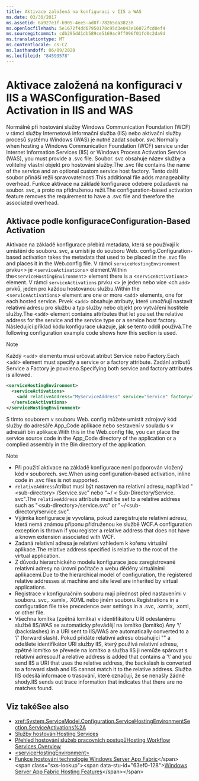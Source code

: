 ```yaml
---
title: Aktivace založená na konfiguraci v IIS a WAS
ms.date: 03/30/2017
ms.assetid: 6a927e1f-b905-4ee5-ad0f-78265da38238
ms.openlocfilehash: 5e1672f4dd67950178c95d3e043e16072fcd0ef4
ms.sourcegitcommit: cdb295dd1db589ce5169ac9ff096f01fd0c2da9d
ms.translationtype: MT
ms.contentlocale: cs-CZ
ms.lasthandoff: 06/09/2020
ms.locfileid: "84593578"
---
```

# <a name="configuration-based-activation-in-iis-and-was"></a><span data-ttu-id="63ef0-102">Aktivace založená na konfiguraci v IIS a WAS</span><span class="sxs-lookup"><span data-stu-id="63ef0-102">Configuration-Based Activation in IIS and WAS</span></span>

<span data-ttu-id="63ef0-103">Normálně při hostování služby Windows Communication Foundation (WCF) v rámci služby Internetová informační služba (IIS) nebo aktivační služby procesů systému Windows (WAS) je nutné zadat soubor. svc.</span><span class="sxs-lookup"><span data-stu-id="63ef0-103">Normally when hosting a Windows Communication Foundation (WCF) service under Internet Information Services (IIS) or Windows Process Activation Service (WAS), you must provide a .svc file.</span></span> <span data-ttu-id="63ef0-104">Soubor. svc obsahuje název služby a volitelný vlastní objekt pro hostování služby.</span><span class="sxs-lookup"><span data-stu-id="63ef0-104">The .svc file contains the name of the service and an optional custom service host factory.</span></span> <span data-ttu-id="63ef0-105">Tento další soubor přináší režii spravovatelnosti.</span><span class="sxs-lookup"><span data-stu-id="63ef0-105">This additional file adds manageability overhead.</span></span> <span data-ttu-id="63ef0-106">Funkce aktivace na základě konfigurace odebere požadavek na soubor. svc, a proto na přidruženou režii.</span><span class="sxs-lookup"><span data-stu-id="63ef0-106">The configuration-based activation feature removes the requirement to have a .svc file and therefore the associated overhead.</span></span>

## <a name="configuration-based-activation"></a><span data-ttu-id="63ef0-107">Aktivace podle konfigurace</span><span class="sxs-lookup"><span data-stu-id="63ef0-107">Configuration-Based Activation</span></span>

<span data-ttu-id="63ef0-108">Aktivace na základě konfigurace přebírá metadata, která se používají k umístění do souboru. svc, a umístí je do souboru Web. config.</span><span class="sxs-lookup"><span data-stu-id="63ef0-108">Configuration-based activation takes the metadata that used to be placed in the .svc file and places it in the Web.config file.</span></span> <span data-ttu-id="63ef0-109">V rámci `serviceHostingEnvironment` prvku<> je <`serviceActivations`> element.</span><span class="sxs-lookup"><span data-stu-id="63ef0-109">Within the<`serviceHostingEnvironment`> element there is a <`serviceActivations`> element.</span></span> <span data-ttu-id="63ef0-110">V rámci `serviceActivations` prvku <> je jeden nebo více <ch `add`> prvků, jeden pro každou hostovanou službu.</span><span class="sxs-lookup"><span data-stu-id="63ef0-110">Within the <`serviceActivations`> element are one or more <`add`> elements, one for each hosted service.</span></span> <span data-ttu-id="63ef0-111">Prvek <`add`> obsahuje atributy, které umožňují nastavit relativní adresu pro službu a typ služby nebo objekt pro vytváření hostitele služby.</span><span class="sxs-lookup"><span data-stu-id="63ef0-111">The <`add`> element contains attributes that let you set the relative address for the service and the service type or a service host factory.</span></span> <span data-ttu-id="63ef0-112">Následující příklad kódu konfigurace ukazuje, jak se tento oddíl používá.</span><span class="sxs-lookup"><span data-stu-id="63ef0-112">The following configuration example code shows how this section is used.</span></span>

> [!NOTE]
> <span data-ttu-id="63ef0-113">Každý <`add`> elementu musí určovat atribut Service nebo Factory.</span><span class="sxs-lookup"><span data-stu-id="63ef0-113">Each <`add`> element must specify a service or a factory attribute.</span></span> <span data-ttu-id="63ef0-114">Zadání atributů Service a Factory je povoleno.</span><span class="sxs-lookup"><span data-stu-id="63ef0-114">Specifying both service and factory attributes is allowed.</span></span>

```xml
<serviceHostingEnvironment>
  <serviceActivations>
    <add relativeAddress="MyServiceAddress" service="Service" factory="MyServiceHostFactory"/>
  </serviceActivations>
</serviceHostingEnvironment>
```

 <span data-ttu-id="63ef0-115">S tímto souborem v souboru Web. config můžete umístit zdrojový kód služby do adresáře App_Code aplikace nebo sestavení v souladu s v adresáři bin aplikace.</span><span class="sxs-lookup"><span data-stu-id="63ef0-115">With this in the Web.config file, you can place the service source code in the App_Code directory of the application or a complied assembly in the Bin directory of the application.</span></span>

> [!NOTE]
>
> - <span data-ttu-id="63ef0-116">Při použití aktivace na základě konfigurace není podporován vložený kód v souborech. svc.</span><span class="sxs-lookup"><span data-stu-id="63ef0-116">When using configuration-based activation, inline code in .svc files is not supported.</span></span>
> - <span data-ttu-id="63ef0-117">`relativeAddress`Atribut musí být nastaven na relativní adresu, například " \<sub-directory> /Service.svc" nebo "~/ \< Sub-Directory/Service. svc".</span><span class="sxs-lookup"><span data-stu-id="63ef0-117">The `relativeAddress` attribute must be set to a relative address such as "\<sub-directory>/service.svc" or "~/\<sub-directory/service.svc".</span></span>
> - <span data-ttu-id="63ef0-118">Výjimka konfigurace je vyvolána, pokud zaregistrujete relativní adresu, která nemá známou příponu přidruženou ke službě WCF.</span><span class="sxs-lookup"><span data-stu-id="63ef0-118">A configuration exception is thrown if you register a relative address that does not have a known extension associated with WCF.</span></span>
> - <span data-ttu-id="63ef0-119">Zadaná relativní adresa je relativní vzhledem k kořenu virtuální aplikace.</span><span class="sxs-lookup"><span data-stu-id="63ef0-119">The relative address specified is relative to the root of the virtual application.</span></span>
> - <span data-ttu-id="63ef0-120">Z důvodu hierarchického modelu konfigurace jsou zaregistrované relativní adresy na úrovni počítače a webu děděny virtuálními aplikacemi.</span><span class="sxs-lookup"><span data-stu-id="63ef0-120">Due to the hierarchical model of configuration, the registered relative addresses at machine and site level are inherited by virtual applications.</span></span>
> - <span data-ttu-id="63ef0-121">Registrace v konfiguračním souboru mají přednost před nastaveními v souboru. svc,. xamlx,. XOML nebo jiném souboru.</span><span class="sxs-lookup"><span data-stu-id="63ef0-121">Registrations in a configuration file take precedence over settings in a .svc, .xamlx, .xoml, or other file.</span></span>
> - <span data-ttu-id="63ef0-122">Všechna lomítka (zpětná lomítka) v identifikátoru URI odeslanému službě IIS/WAS se automaticky převádějí na lomítko (lomítko).</span><span class="sxs-lookup"><span data-stu-id="63ef0-122">Any ‘\’ (backslashes) in a URI sent to IIS/WAS are automatically converted to a ‘/’ (forward slash).</span></span> <span data-ttu-id="63ef0-123">Pokud přidáte relativní adresu obsahující "\" a odešlete identifikátor URI služby IIS, který používá relativní adresu, zpětné lomítko se převede na lomítko a služba IIS ji nemůže spárovat s relativní adresou.</span><span class="sxs-lookup"><span data-stu-id="63ef0-123">If a relative address is added that contains a ‘\’ and you send IIS a URI that uses the relative address, the backslash is converted to a forward slash and IIS cannot match it to the relative address.</span></span> <span data-ttu-id="63ef0-124">Služba IIS odesílá informace o trasování, které označují, že se nenašly žádné shody.</span><span class="sxs-lookup"><span data-stu-id="63ef0-124">IIS sends out trace information that indicates that there are no matches found.</span></span>

## <a name="see-also"></a><span data-ttu-id="63ef0-125">Viz také</span><span class="sxs-lookup"><span data-stu-id="63ef0-125">See also</span></span>

- <xref:System.ServiceModel.Configuration.ServiceHostingEnvironmentSection.ServiceActivations%2A>
- [<span data-ttu-id="63ef0-126">Služby hostování</span><span class="sxs-lookup"><span data-stu-id="63ef0-126">Hosting Services</span></span>](../hosting-services.md)
- [<span data-ttu-id="63ef0-127">Přehled hostování služeb pracovních postupů</span><span class="sxs-lookup"><span data-stu-id="63ef0-127">Hosting Workflow Services Overview</span></span>](hosting-workflow-services-overview.md)
- [\<serviceHostingEnvironment>](../../configure-apps/file-schema/wcf/servicehostingenvironment.md)
- <span data-ttu-id="63ef0-128">[Funkce hostování technologie Windows Server App Fabric](https://docs.microsoft.com/previous-versions/appfabric/ee677189(v=azure.10))</span><span class="sxs-lookup"><span data-stu-id="63ef0-128">[Windows Server App Fabric Hosting Features](https://docs.microsoft.com/previous-versions/appfabric/ee677189(v=azure.10))</span></span>
